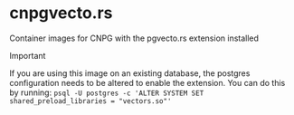 # cnpgvecto.rs
Container images for CNPG with the pgvecto.rs extension installed


> [!IMPORTANT]
> If you are using this image on an existing database, the postgres configuration needs to be 
> altered to enable the extension. You can do this by running:
> `psql -U postgres -c 'ALTER SYSTEM SET shared_preload_libraries = "vectors.so"'`